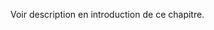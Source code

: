 ﻿---
id: class_scheming_fr.md#amélioration-personnelle
name: Amélioration personnelle
---
Voir description en introduction de ce chapitre.

